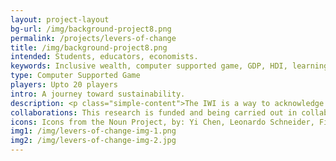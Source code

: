 ```yaml
---
layout: project-layout
bg-url: /img/background-project8.png
permalink: /projects/levers-of-change
title: /img/background-project8.png
intended: Students, educators, economists.
keywords: Inclusive wealth, computer supported game, GDP, HDI, learning, economics
type: Computer Supported Game
players: Upto 20 players
intro: A journey toward sustainability.
description: <p class="simple-content">The IWI is a way to acknowledge and articulate the interconnectedness of the economy, environment, and human well-being. A few decades from now, perhaps sooner, we will be talking about the IWI rather than the GDP as a way to measure development. But that requires different kinds of audience, including students, policymakers, politicians, educators, economists, and other such groups to understand the IWI and how it differs from and complements other indices.<p/><p class="simple-content">Players prepare budgets using their judgements based on the national economic indices that are provided. This would include the IWI as well along with some of standard development indicators. The players will determine a course fiscal budget plan along with basic monetary policy based on the information provided to them by the indicators. The players will be free to follow the information afforded to them by any of the economic indicators to determine their policies.</p>
collaborations: This research is funded and being carried out in collaboration with UNESCO MGIEP.
icons: Icons from the Noun Project, by: Yi Chen, Leonardo Schneider, Filippo, Role Play, Ben Rex Furneaux, MarkieAnn , Packer, OCHA Visual - Information Unit, Adrijan Karavdic, Edward Boatman, Aditya Dipankar, Hayashi Fumihiro, Manuela Ribas, Joris Hoogendoorn, iconsmind.com
img1: /img/levers-of-change-img-1.png
img2: /img/levers-of-change-img-2.jpg
---
```

